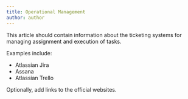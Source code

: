 ```yaml
---
title: Operational Management
author: author
---
```


This article should contain information about the ticketing systems for managing assignment and execution of tasks.

Examples include:

* Atlassian Jira
* Assana
* Atlassian Trello

Optionally, add links to the official websites.
